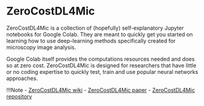 # ZeroCostDL4Mic

ZeroCostDL4Mic is a collection of (hopefully) self-explanatory Jupyter
notebooks for Google Colab. They are meant to quickly get you started on
learning how to use deep-learning methods specifically created for microscopy
image analysis.

Google Colab itself provides the computations resources needed and does so at
zero cost. ZeroCostDL4Mic is designed for researchers that have little or no
coding expertise to quickly test, train and use popular neural networks
approaches.

!!!Note
    - [ZeroCostDL4Mic wiki](https://github.com/HenriquesLab/ZeroCostDL4Mic/wiki)
    - [ZeroCostDL4Mic paper](https://www.nature.com/articles/s41467-021-22518-0)
    - [ZeroCostDL4Mic repository](https://github.com/HenriquesLab/ZeroCostDL4Mic)
